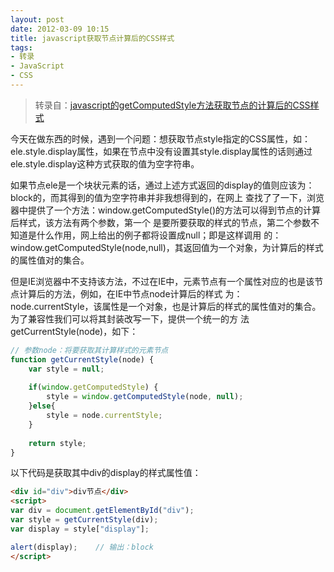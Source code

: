 ```yaml
---
layout: post
date: 2012-03-09 10:15
title: javascript获取节点计算后的CSS样式
tags:
- 转录
- JavaScript
- CSS
---
```


> 转录自：[javascript的getComputedStyle方法获取节点的计算后的CSS样式](http://www.cnblogs.com/yunfour/archive/2012/02/25/2367895.html)

今天在做东西的时候，遇到一个问题：想获取节点style指定的CSS属性，如：ele.style.display属性，如果在节点中没有设置其style.display属性的话则通过ele.style.display这种方式获取的值为空字符串。

<!--more-->

如果节点ele是一个块状元素的话，通过上述方式返回的display的值则应该为：block的，而其得到的值为空字符串并非我想得到的，在网上 查找了了一下，浏览器中提供了一个方法：window.getComputedStyle()的方法可以得到节点的计算后样式，该方法有两个参数，第一个 是要所要获取的样式的节点，第二个参数不知道是什么作用，网上给出的例子都将设置成null；即是这样调用 的：window.getComputedStyle(node,null)，其返回值为一个对象，为计算后的样式的属性值对的集合。

但是IE浏览器中不支持该方法，不过在IE中，元素节点有一个属性对应的也是该节点计算后的方法，例如，在IE中节点node计算后的样式 为：node.currentStyle，该属性是一个对象，也是计算后的样式的属性值对的集合。为了兼容性我们可以将其封装改写一下，提供一个统一的方 法getCurrentStyle(node)，如下：

```javascript
// 参数node：将要获取其计算样式的元素节点
function getCurrentStyle(node) {
    var style = null;
    
    if(window.getComputedStyle) {
        style = window.getComputedStyle(node, null);
    }else{
        style = node.currentStyle;
    }
    
    return style;
}
```
 

以下代码是获取其中div的display的样式属性值：

```html
<div id="div">div节点</div>
<script>
var div = document.getElementById("div");
var style = getCurrentStyle(div);
var display = style["display"];

alert(display);    // 输出：block
</script>
```